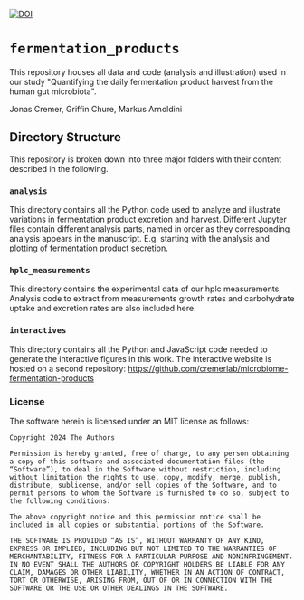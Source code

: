 [![DOI](https://zenodo.org/badge/DOI/10.5281/zenodo.10445505.svg)](https://doi.org/10.5281/zenodo.10445505)

# `fermentation_products`
This repository houses all data and code (analysis and illustration) used in our study "Quantifying the daily fermentation product harvest from the human gut microbiota".

Jonas Cremer, Griffin Chure, Markus Arnoldini

## Directory Structure
This repository is broken down into three major folders with their content described in the following.

### `analysis`
This directory contains all the Python code used to analyze and illustrate variations in fermentation product excretion and harvest. Different Jupyter files contain different analysis parts, named in order as they corresponding analysis appears in the manuscript. E.g. starting with the analysis and plotting of fermentation product secretion. 

### `hplc_measurements`
This directory contains the experimental data of our hplc measurements. Analysis code to extract from measurements growth rates and carbohydrate uptake and excretion rates are also included here. 

### `interactives`
This directory contains all the Python and JavaScript code needed to generate the interactive figures 
in this work. The interactive website is hosted on a second repository: https://github.com/cremerlab/microbiome-fermentation-products

### License

The software herein is licensed under an MIT license as follows:
```
Copyright 2024 The Authors

Permission is hereby granted, free of charge, to any person obtaining a copy of this software and associated documentation files (the “Software”), to deal in the Software without restriction, including without limitation the rights to use, copy, modify, merge, publish, distribute, sublicense, and/or sell copies of the Software, and to permit persons to whom the Software is furnished to do so, subject to the following conditions:

The above copyright notice and this permission notice shall be included in all copies or substantial portions of the Software.

THE SOFTWARE IS PROVIDED “AS IS”, WITHOUT WARRANTY OF ANY KIND, EXPRESS OR IMPLIED, INCLUDING BUT NOT LIMITED TO THE WARRANTIES OF MERCHANTABILITY, FITNESS FOR A PARTICULAR PURPOSE AND NONINFRINGEMENT. IN NO EVENT SHALL THE AUTHORS OR COPYRIGHT HOLDERS BE LIABLE FOR ANY CLAIM, DAMAGES OR OTHER LIABILITY, WHETHER IN AN ACTION OF CONTRACT, TORT OR OTHERWISE, ARISING FROM, OUT OF OR IN CONNECTION WITH THE SOFTWARE OR THE USE OR OTHER DEALINGS IN THE SOFTWARE.
```
